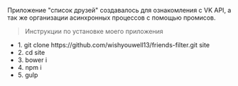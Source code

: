 Приложение "список друзей" создавалось для ознакомления с VK API, а так же организации асинхронных процессов с помощью промисов.

> Инструкции по установке моего приложения
<ul>
	<li>1. git clone https://github.com/wishyouwell13/friends-filter.git site</li>
	<li>2. cd site</li>
	<li>3. bower i</li>
	<li>4. npm i</li>
	<li>5. gulp</li>
</ul>